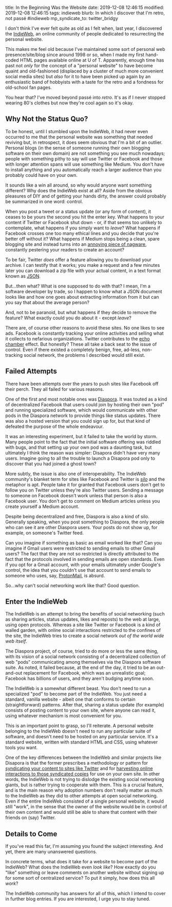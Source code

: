 title: In the Beginning Was the Website
date: 2019-12-08 12:46:15
modified: 2019-12-08 12:46:15
tags: indieweb
blurb: In which I discover that I'm retro, not passé #indieweb
mp_syndicate_to: twitter_bridgy

I don't think I've ever felt quite as old as I felt when, last year, I
discovered the [IndieWeb][5], an online community of people dedicated to
resurrecting the personal website.

This makes me feel old because I've maintained some sort of personal web
presence/site/blog since around 1998 or so, when I made my first hand-coded
HTML pages available online at U of T.  Apparently, enough time has past not
*only* for the concept of a "personal website" to have become quaint and
old-fashioned (displaced by a cluster of much more convenient social media
sites) but *also* for it to have been picked up again by an enthusiastic
band of hobbyists with a taste for the retro and a fondness for old-school
fan pages.

You hear that?  I've moved beyond passé into *retro*.  It's as if I never
stopped wearing 80's clothes but now they're cool again so it's okay.

## Why Not the Status Quo?

To be honest, until I stumbled upon the IndieWeb, it had never even occurred
to me that the personal website was something that needed reviving but, in
retrospect, it does seem obvious that I'm a bit of an outlier.  Personal
blogs (in the sense of someone running their own blogging software on their
own domain) are not something you see much nowadays; people with something
pithy to say will use Twitter or Facebook and those with longer attention
spans will use something like Medium.  You don't have to install anything
and you automatically reach a larger audience than you probably could have
on your own.

It sounds like a win all around, so why would anyone want something
different?  Why does the IndieWeb exist at all?  Aside from the obvious
pleasures of DIY and of getting your hands dirty, the answer could probably
be summarized in one word: control.

When you post a tweet or a status update (or any form of content), it ceases
to be yours the second you hit the enter key.  What happens to your content
if Twitter or Facebook shut down - or, if that seems too unlikely to
contemplate, what happens if you simply want to *leave*?  What happens if
Facebook crosses one too many ethical lines and you decide that you're
better off without it?  What happens if Medium stops being a clean, spare
blogging site and instead turns into an [annoying piece of nagware][11],
constantly pestering your readers to create an account?

To be fair, Twitter *does* offer a feature allowing you to download your
archive.  I can testify that it works; you make a request and a few minutes
later you can download a zip file with your actual content, in a text format
known as [JSON][10].

But...then what?  What is one supposed to do with that?  I mean, I'm a
software developer by trade, so I happen to know what a JSON document looks
like and how one goes about extracting information from it but can you say
that about the average person?

And, not to be paranoid, but what happens if they decide to remove the
feature?  What exactly could you do about it - except *leave*?

There are, of course other reasons to avoid these sites.  No one likes to
see ads.  Facebook is constantly tracking your online activities and selling
what it collects to nefarious organizations.  Twitter contributes to the
[echo chamber][12] effect.  But honestly? These all take a back seat to the
issue of control.  Even if there existed a completely benign, free, ad-less,
non-tracking social network, the problems I described would still exist.

## Failed Attempts

There have been attempts over the years to push sites like Facebook off
their perch.  They all failed for various reasons.

One of the first and most notable ones was [Diaspora][6].  It was touted as
a kind of decentralized Facebook that users could join by hosting their own
"pod" and running specialized software, which would communicate with other
pods in the Diaspora network to provide things like status updates.  There
was also a hosted version that you could sign up for, but that kind of
defeated the purpose of the whole endeavour.

It was an interesting experiment, but it failed to take the world by storm.
Many people point to the fact that the initial software offering was riddled
with bugs, and that setting up your own pod was a daunting task, but
ultimately I think the reason was simpler: Disapora didn't have very many
users.  Imagine going to all the trouble to launch a Disapora pod only to
discover that you had joined a ghost town?

More subtly, the issue is also one of interoperability.  The IndieWeb
community's blanket term for sites like Facebook and Twitter is *[silo][13]*
and the metaphor is apt.  People take it for granted that Facebook users
don't get to follow you on Twitter unless they're also Twitter users.
Sending a message to someone on Facebook doesn't work unless that person is
also a Facebook user.  You don't get to comment on Medium articles unless
you create yourself a Medium account.

Despite being decentralized and free, Diaspora is also a kind of silo.
Generally speaking, when you post something to Diaspora, the only people who
can see it are other Diaspora users.  Your posts do not show up, for
example, on someone's Twitter feed.

Can you imagine if something as basic as email worked like that?  Can you
imagine if Gmail users were restricted to sending emails to other Gmail
users?  The fact that they are not so restricted is directly attributed to
the fact that the protocols involved in sending emails are open standards.
Even if you opt for a Gmail account, with your emails ultimately under
Google's control, the idea that you couldn't use that account to send emails
to someone who uses, say, [ProtonMail][7], is absurd.

So...why can't social networking work like that?  Good question.

## Enter the IndieWeb

The IndieWeb is an attempt to bring the benefits of social networking (such
as sharing articles, status updates, likes and reposts) to the web at large,
using open protocols.  Whereas a site like Twitter or Facebook is a kind of
walled garden, with online social interactions restricted to the confines of
the site, the IndieWeb tries to create a social network *out of the world
wide web itself*.

The Diaspora project, of course, tried to do more or less the same thing,
with its vision of a social network consisting of a decentralized collection
of web "pods" communicating among themselves via the Diaspora software
suite.  As noted, it failed because, at the end of the day, it tried to be
an out-and-out replacement for Facebook, which was an unrealistic goal;
Facebook has billions of users, and they aren't budging anytime soon.

The IndieWeb is a somewhat different beast.  You don't need to run a
specialized "pod" to become part of the IndieWeb.  You just need a standard,
vanilla website - albeit one that conforms to certain (straightforward)
patterns.  After that, sharing a status update (for example) consists of
posting content to your own site, where anyone can read it, using whatever
mechanism is most convenient for you.

This is an important point to grasp, so I'll reiterate.  A personal website
belonging to the IndieWeb doesn't need to run any particular suite of
software, and doesn't need to be hosted on any particular service.  It's a
standard website, written with standard HTML and CSS, using whatever tools
you want.

One of the key differences between the IndieWeb and similar projects like
Disapora is that the former prescribes a methodology or pattern for
[syndicating your content to sites like Twitter][8] and for [harvesting
online interactions to those syndicated copies][9] for use on your own site.
In other words, the IndieWeb is not trying to dislodge the existing social
networking giants, but is rather trying to cooperate with them.  This is a
crucial feature, and is the main reason why adoption numbers don't really
matter as much to the IndieWeb as they did to other attempts at open social
networking.  Even if the entire IndieWeb consisted of a single personal
website, it would still "work", in the sense that the owner of the website
would be in control of their own content and would still be able to share
that content with their friends on (say) Twitter.

## Details to Come

If you've read this far, I'm assuming you found the subject interesting.
And yet, there are many unanswered questions.

In concrete terms, what does it take for a website to become part of the
IndieWeb?  What does the IndieWeb even *look like*?  How exactly do you
"like" something or leave comments on another website without signing up for
some sort of centralized service?  To put it simply, how does this all
*work*?

The IndieWeb community has answers for all of this, which I intend to cover
in further blog entries.  If you are interested, I urge you to stay tuned.


[1]: https://en.wikipedia.org/wiki/Randall_Munroe
[2]: https://www.xkcd.com/
[3]: https://imgs.xkcd.com/comics/the_simpsons.png 
[4]: https://imgs.xkcd.com/comics/movie_ages.png 
[5]: https://indieweb.org/
[6]: https://diasporafoundation.org/
[7]: https://protonmail.com/
[8]: https://indieweb.org/POSSE
[9]: https://indieweb.org/backfeed
[10]: https://www.json.org/json-en.html
[11]: https://indieweb.org/Medium#Nagware
[12]: https://en.wikipedia.org/wiki/Echo_chamber_%28media%29
[13]: https://indieweb.org/silo
